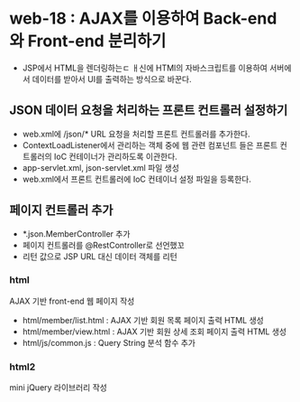 # web-18 : AJAX를 이용하여 Back-end 와 Front-end 분리하기
- JSP에서 HTML을 렌더링하는ㄷ ㅐ신에 HTMl의 자바스크립트를 이용하여 서버에서 
  데이터를 받아서 UI를 출력하는 방식으로 바꾼다.
  
## JSON 데이터 요청을 처리하는 프론트 컨트롤러 설정하기
- web.xml에 /json/* URL 요청을 처리할 프론트 컨트롤러를 추가한다.
- ContextLoadListener에서 관리하는 객체 중에 웹 관련 컴포넌트 들은 
   프론트 컨트롤러의 IoC 컨테이너가  관리하도록 이관한다.
- app-servlet.xml, json-servlet.xml 파일 생성
- web.xml에서 프론트 컨트롤러에 IoC 컨테이너 설정 파일을 등록한다. 

## 페이지 컨트롤러 추가
- *.json.MemberController 추가
- 페이지 컨트롤러를 @RestController로 선언했꼬
- 리턴 값으로 JSP URL 대신 데이터 객체를 리턴

### html
AJAX 기반 front-end 웹 페이지 작성
- html/member/list.html : AJAX 기반 회원 목록 페이지 출력 HTML 생성
- html/member/view.html : AJAX 기반 회원 상세 조회 페이지 출력 HTML 생성
- html/js/common.js : Query String 분석 함수 추가

### html2
mini jQuery 라이브러리 작성
   
